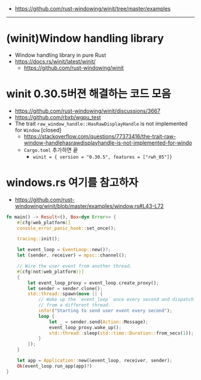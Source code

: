 - https://github.com/rust-windowing/winit/tree/master/examples

<hr>

# (winit)Window handling library
-  Window handling library in pure Rust
  - https://docs.rs/winit/latest/winit/
    - https://github.com/rust-windowing/winit

# winit 0.30.5버젼 해결하는 코드 모음
- https://github.com/rust-windowing/winit/discussions/3667
- https://github.com/rbxb/wgpu_test
- The trait `raw_window_handle::HasRawDisplayHandle` is not implemented for `Window` [closed]
  - https://stackoverflow.com/questions/77373416/the-trait-raw-window-handlehasrawdisplayhandle-is-not-implemented-for-windo
  - `Cargo.toml` 추가하면 끝
    - `winit = { version = "0.30.5", features = ["rwh_05"]}`

# windows.rs 여기를 참고하자
- https://github.com/rust-windowing/winit/blob/master/examples/window.rs#L43-L72

```rs
fn main() -> Result<(), Box<dyn Error>> {
    #[cfg(web_platform)]
    console_error_panic_hook::set_once();

    tracing::init();

    let event_loop = EventLoop::new()?;
    let (sender, receiver) = mpsc::channel();

    // Wire the user event from another thread.
    #[cfg(not(web_platform))]
    {
        let event_loop_proxy = event_loop.create_proxy();
        let sender = sender.clone();
        std::thread::spawn(move || {
            // Wake up the `event_loop` once every second and dispatch a custom event
            // from a different thread.
            info!("Starting to send user event every second");
            loop {
                let _ = sender.send(Action::Message);
                event_loop_proxy.wake_up();
                std::thread::sleep(std::time::Duration::from_secs(1));
            }
        });
    }

    let app = Application::new(&event_loop, receiver, sender);
    Ok(event_loop.run_app(app)?)
}
```
